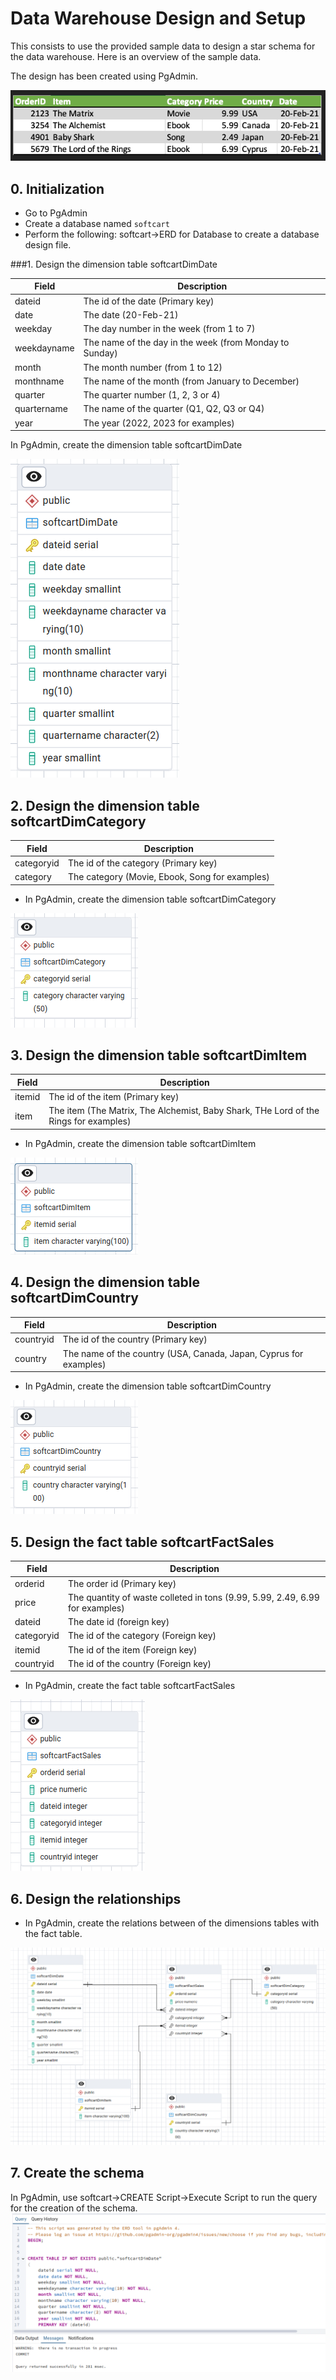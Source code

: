 # Data Warehouse Design and Setup

This consists to use the provided sample data to design a star schema for the data warehouse. Here is an overview of the sample data.

The design has been created using PgAdmin.

![alt text](./../../resources/images/sample_data.png)

## 0. Initialization
- Go to PgAdmin
- Create a database named `softcart`
- Perform the following: softcart->ERD for Database to create a database design file.

###1. Design the dimension table softcartDimDate

| Field | Description |
|----------|----------|
| dateid   | The id of the date (Primary key) |
| date   | The date (20-Feb-21)  |
 weekday   | The day number in the week (from 1 to 7) |
| weekdayname  | The name of the day in the week (from Monday to Sunday)|
| month | The month number (from 1 to 12) |
| monthname | The name of the month (from January to December) |
| quarter   | The quarter number (1, 2, 3 or 4) |
| quartername   | The name of the quarter (Q1, Q2, Q3 or Q4) |
| year   | The year (2022, 2023 for examples) |

In PgAdmin, create the dimension table softcartDimDate

![alt text](./../../resources/images/softcartDimDate.png)

## 2. Design the dimension table softcartDimCategory

| Field | Description |
|----------|----------|
| categoryid   | The id of the category (Primary key) |
| category   | The category (Movie, Ebook, Song for examples) |

- In PgAdmin, create the dimension table softcartDimCategory

![alt text](./../../resources/images/softcartDimCategory.png)

## 3. Design the dimension table softcartDimItem

| Field | Description |
|----------|----------|
| itemid   | The id of the item (Primary key) |
| item   | The item (The Matrix, The Alchemist, Baby Shark, THe Lord of the Rings for examples) |

- In PgAdmin, create the dimension table softcartDimItem


![alt text](./../../resources/images/softcartDimItem.png)

## 4. Design the dimension table softcartDimCountry

| Field | Description |
|----------|----------|
| countryid   | The id of the country (Primary key) |
| country  | The name of the country (USA, Canada, Japan, Cyprus for examples) |

- In PgAdmin, create the dimension table softcartDimCountry

![alt text](./../../resources/images/softcartDimCountry.png)

## 5. Design the fact table softcartFactSales

| Field | Description |
|----------|----------|
| orderid   | The order id (Primary key) |
| price  | The quantity of waste colleted in tons (9.99, 5.99, 2.49, 6.99 for examples)  |
|dateid   | The  date id (foreign key) |
|categoryid   | The id of the category (Foreign key) |
| itemid   | The id of the item (Foreign key) |
| countryid   | The id of the country (Foreign key) |

- In PgAdmin, create the fact table softcartFactSales


![alt text](./../../resources/images/softcartFactSales.png)

## 6. Design the relationships

- In PgAdmin, create the relations between of the dimensions tables with the fact table.

![alt text](./../../resources/images/softcartRelationships.png)

## 7. Create the schema

In PgAdmin, use softcart->CREATE Script->Execute Script to run the query for the creation of the schema. 
![alt text](./../../resources/images/createschema.png)
